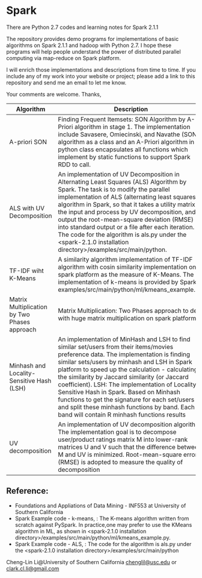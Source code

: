# Spark
There are Python 2.7 codes and learning notes for Spark 2.1.1

The repository provides demo programs for implementations of basic algorithms on Spark 2.1.1 and hadoop with Python 2.7. 
I hope these programs will help people understand the power of distributed parallel computing via map-reduce on Spark platform.

I will enrich those implementations and descriptions from time to time. If you include any of my work into your website or project; please add a link to this repository and send me an email to let me know.

Your comments are welcome.
Thanks,

|Algorithm|Description|Link|
|------|------|--------|
|A-priori SON| Finding Frequent Itemsets: SON Algorithm by A-Priori algorithm in stage 1. The implementation include Savasere, Omiecinski, and Navathe (SON) algorithm as a class and an A-Priori algorithm in python class encapsulates all functions which implement by static functions to support Spark RDD to call. |[Source Code](https://github.com/Cheng-Lin-Li/Spark/blob/master/A-Priori_SON/A-Priori_SON.py)|
|ALS with UV Decomposition|An implementation of UV Decomposition in Alternating Least Squares (ALS) Algorithm by Spark. The task is to modify the parallel implementation of ALS (alternating least squares) algorithm in Spark, so that it takes a utility matrix as the input and process by UV decomposition, and output the root-mean-square deviation (RMSE) into standard output or a file after each iteration. The code for the algorithm is als.py under the <spark-2.1.0 installation directory>/examples/src/main/python.|[Source Code](https://github.com/Cheng-Lin-Li/Spark/blob/master/ALS/ALS.py)|
|TF-IDF wiht K-Means|A similarity algorithm implementation of TF-IDF algorithm with cosin similarity implementation on spark platform as the measure of K-Means. The implementation of k-means is provided by Spark in examples/src/main/python/ml/kmeans_example.py. |[Source Code](https://github.com/Cheng-Lin-Li/Spark/blob/master/TF-IDF_KMeans/kmeans.py)|
|Matrix Multiplication by Two Phases approach|Matrix Multiplication: Two Phases approach to deal with huge matrix multiplication on spark platform|[Source Code](https://github.com/Cheng-Lin-Li/Spark/blob/master/Matrix_Multiplication/TwoPhase_Matrix_Multiplication.py)|
|Minhash and Locality-Sensitive Hash (LSH)|An implementation of MinHash and LSH to find similar set/users from their items/movies preference data. The implementation is finding similar sets/users by minhash and LSH in Spark platform to speed up the calculation - calculating the similarity by Jaccard similarity (or Jaccard coefficient). LSH: The implementation of Locality-Sensitive Hash in Spark. Based on Minhash functions to get the signature for each set/users and split these minhash functions by band. Each band will contain R minhash functions results|[Source Code](https://github.com/Cheng-Lin-Li/Spark/blob/master/MinHash_LSH/lshrec.py)|
|UV decomposition| An implementation of UV decomposition algorithm. The implementation goal is to decompose user/product ratings matrix M into lower-rank matrices U and V such that the difference between M and UV is minimized. Root-mean-square error (RMSE) is adopted to measure the quality of decomposition| [Source Code](https://github.com/Cheng-Lin-Li/Spark/blob/master/UV_decomposition/UV.py)|


## Reference:
* Foundations and Appliations of Data Mining - INF553 at University of Southern California
* Spark Example code - k-means, : The K-means algorithm written from scratch against PySpark. In practice,one may prefer to use the KMeans algorithm in ML, as shown in <spark-2.1.0 installation directory>/examples/src/main/python/ml/kmeans_example.py.
* Spark Example code - ALS, : The code for the algorithm is als.py under the <spark-2.1.0 installation directory>/examples/src/main/python


Cheng-Lin Li@University of Southern California
chenglil@usc.edu or 
clark.cl.li@gmail.com

